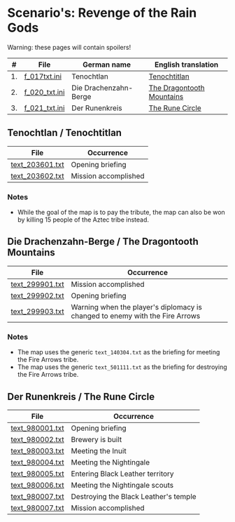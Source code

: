 # Scenario's: Revenge of the Rain Gods

Warning: these pages will contain spoilers!

| # | File | German name | English translation |
|--|--|--|--|
| 1. | [f_017txt.ini](../translations/english/data_m/f_017txt.ini) | Tenochtlan | [Tenochtitlan](#tenochtlan--tenochtitlan) |
| 2. | [f_020_txt.ini](../translations/english/data_m/f_020_txt.ini) | Die Drachenzahn-Berge | [The Dragontooth Mountains](#die-drachenzahn-berge--the-dragontooth-mountains) |
| 3. | [f_021_txt.ini](../translations/english/data_m/f_021_txt.ini) | Der Runenkreis | [The Rune Circle](#der-runenkreis--the-rune-circle) |

## Tenochtlan / Tenochtitlan

| File | Occurrence |
|--|--|
| [text_203601.txt](../translations/english/data_m/C1_txt/C1_fhll/text_203601.txt) | Opening briefing |
| [text_203602.txt](../translations/english/data_m/C1_txt/C1_fhll/text_203602.txt) | Mission accomplished |

### Notes

- While the goal of the map is to pay the tribute, the map can also be won by killing 15 people of the Aztec tribe instead.


## Die Drachenzahn-Berge / The Dragontooth Mountains

| File | Occurrence |
|--|--|
| [text_299901.txt](../translations/english/data_m/C1_txt/C1_fhll/text_299901.txt) | Mission accomplished |
| [text_299902.txt](../translations/english/data_m/C1_txt/C1_fhll/text_299902.txt) | Opening briefing |
| [text_299903.txt](../translations/english/data_m/C1_txt/C1_fhll/text_299903.txt) | Warning when the player's diplomacy is changed to enemy with the Fire Arrows |

### Notes

- The map uses the generic `text_140304.txt` as the briefing for meeting the Fire Arrows tribe.
- The map uses the generic `text_501111.txt` as the briefing for destroying the Fire Arrows tribe.


## Der Runenkreis / The Rune Circle

| File | Occurrence |
|--|--|
| [text_980001.txt](../translations/english/data_m/C1_txt/C1_fhll/text_980001.txt) | Opening briefing |
| [text_980002.txt](../translations/english/data_m/C1_txt/C1_fhll/text_980002.txt) | Brewery is built |
| [text_980003.txt](../translations/english/data_m/C1_txt/C1_fhll/text_980003.txt) | Meeting the Inuit |
| [text_980004.txt](../translations/english/data_m/C1_txt/C1_fhll/text_980004.txt) | Meeting the Nightingale |
| [text_980005.txt](../translations/english/data_m/C1_txt/C1_fhll/text_980005.txt) | Entering Black Leather territory |
| [text_980006.txt](../translations/english/data_m/C1_txt/C1_fhll/text_980006.txt) | Meeting the Nightingale scouts |
| [text_980007.txt](../translations/english/data_m/C1_txt/C1_fhll/text_980007.txt) | Destroying the Black Leather's temple |
| [text_980007.txt](../translations/english/data_m/C1_txt/C1_fhll/text_980007.txt) | Mission accomplished |
